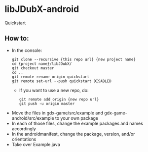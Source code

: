 # libJDubX-android
Quickstart

## How to:
- In the console:
  ```
  git clone --recursive {this repo url} {new project name}
  cd {project name}/libJDubX/
  git checkout master
  cd ..
  git remote rename origin quickstart
  git remote set-url --push quickstart DISABLED
  ```
  - If you want to use a new repo, do:
    ```
    git remote add origin {new repo url}
    git push -u origin master
    ```
- Move the files in gdx-game/src/example and gdx-game-android/src/example to your own package
- In each of those files, change the example packages and names accordingly
- In the androidmanifest, change the package, version, and/or orientations
- Take over Example.java

